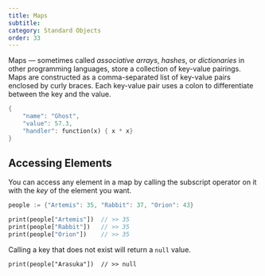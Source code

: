 ```yaml
---
title: Maps
subtitle:
category: Standard Objects
order: 33
---
```


Maps — sometimes called _associative arrays_, _hashes_, or _dictionaries_ in other programming languages, store a collection of key-value pairings. Maps are constructed as a comma-separated list of key-value pairs enclosed by curly braces. Each key-value pair uses a colon to differentiate between the key and the value.

```dart
{
    "name": "Ghost",
    "value": 57.3,
    "handler": function(x) { x * x}
}
```

## Accessing Elements
You can access any element in a map by calling the subscript operator on it with the _key_ of the element you want.

```dart
people := {"Artemis": 35, "Rabbit": 37, "Orion": 43}

print(people["Artemis"])  // >> 35
print(people["Rabbit"])   // >> 35
print(people["Orion"])    // >> 35
```

Calling a key that does not exist will return a `null` value.

```
print(people["Arasuka"])  // >> null
```